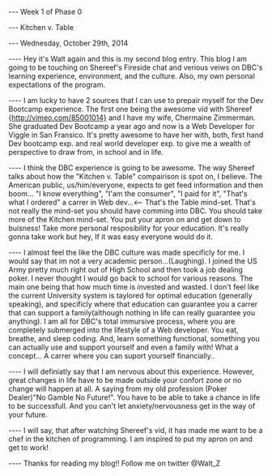 --- Week 1 of Phase 0

--- Kitchen v. Table

--- Wednesday, October 29th, 2014

---- Hey it's Walt again and this is my second blog entry. This blog I am going to be touching on Shereef's Fireside chat and verious veiws on DBC's learning experience, environment, and the culture. Also, my own personal expectations of the program.

---- I am lucky to have 2 sources that I can use to prepair myself for the Dev Bootcamp experience. The first one being the awesome vid with Shereef {http://vimeo.com/85001014} and I have my wife, Chermaine Zimmerman. She graduated Dev Bootcamp a year ago and now is a Web Developer for Viggle in San Fransico. It's pretty awesome to have her with, both, first hand Dev bootcamp exp. and real world developer exp. to give me a wealth of perspective to draw from, in school and in life.

---- I think the DBC experience is going to be awesome. The way Shereef talks about how the "Kitchen v. Table" compairison is spot on, I believe. The American public, us/him/everyone, expects to get feed information and then boom... "I know everything", "I'am the consumer", "I paid for it", "That's what I ordered" a carrer in Web dev...<-- That's the Table mind-set. That's not really the mind-set you should have comming into DBC. You should take more of the Kitchen mind-set. You put your apron on and get down to buisness! Take more personal resposibility for your education. It's really gonna take work but hey, If it was easy everyone would do it.

---- I almost feel the like the DBC culture was made specificly for me. I would say that im not a very academic person...(Laughing). I joined the US Army pretty much right out of High School and then took a job dealing poker. I never thought I would go back to school for various reasons. The main one being that how much time is invested and wasted. I don't feel like the current University system is taylored for optimal education (generally speaking), and specificly where that education can guarantee you a carrer that can support a family(although nothing in life can really guarantee you anything). I am all for DBC's total immursive process, where you are completely submerged into the lifestyle of a Web developer. You eat, breathe, and sleep coding. And, learn something functional, something you can actually use and support yourself and even a family with! What a concept... A carrer where you can suport yourself financially..

---- I will definiatly say that I am nervous about this experience. However, great changes in life have to be made outside your confort zone or no change will happen at all. A saying from my old profession (Poker Dealer)"No Gamble No Future!". You have to be able to take a chance in life to be successfull. And you can't let anxiety/nervousness get in the way of your future.

---- I will say, that after watching Shereef's vid, it has made me want to be a chef in the kitchen of programming. I am inspired to put my apron on and get to work!

---- Thanks for reading my blog!! Follow me on twitter @Walt_Z